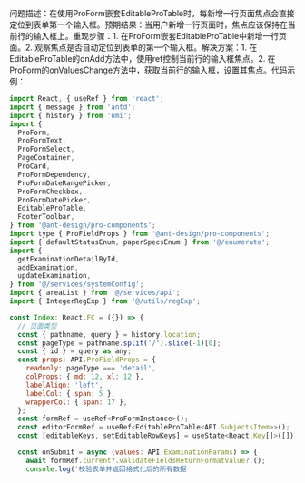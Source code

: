 问题描述：在使用ProForm嵌套EditableProTable时，每新增一行页面焦点会直接定位到表单第一个输入框。预期结果：当用户新增一行页面时，焦点应该保持在当前行的输入框上。重现步骤：1. 在ProForm嵌套EditableProTable中新增一行页面。2. 观察焦点是否自动定位到表单的第一个输入框。解决方案：1. 在EditableProTable的onAdd方法中，使用ref控制当前行的输入框焦点。2. 在ProForm的onValuesChange方法中，获取当前行的输入框，设置其焦点。代码示例：

```javascript
import React, { useRef } from 'react';
import { message } from 'antd';
import { history } from 'umi';
import {
  ProForm,
  ProFormText,
  ProFormSelect,
  PageContainer,
  ProCard,
  ProFormDependency,
  ProFormDateRangePicker,
  ProFormCheckbox,
  ProFormDatePicker,
  EditableProTable,
  FooterToolbar,
} from '@ant-design/pro-components';
import type { ProFieldProps } from '@ant-design/pro-components';
import { defaultStatusEnum, paperSpecsEnum } from '@/enumerate';
import {
  getExaminationDetailById,
  addExamination,
  updateExamination,
} from '@/services/systemConfig';
import { areaList } from '@/services/api';
import { IntegerRegExp } from '@/utils/regExp';

const Index: React.FC = ({}) => {
  // 页面类型
  const { pathname, query } = history.location;
  const pageType = pathname.split('/').slice(-1)[0];
  const { id } = query as any;
  const props: API.ProFieldProps = {
    readonly: pageType === 'detail',
    colProps: { md: 12, xl: 12 },
    labelAlign: 'left',
    labelCol: { span: 5 },
    wrapperCol: { span: 17 },
  };
  const formRef = useRef<ProFormInstance>();
  const editorFormRef = useRef<EditableProTable<API.SubjectsItem>>();
  const [editableKeys, setEditableRowKeys] = useState<React.Key[]>([]);

  const onSubmit = async (values: API.ExaminationParams) => {
    await formRef.current?.validateFieldsReturnFormatValue?.();
    console.log('校验表单并返回格式化后的所有数据
```
